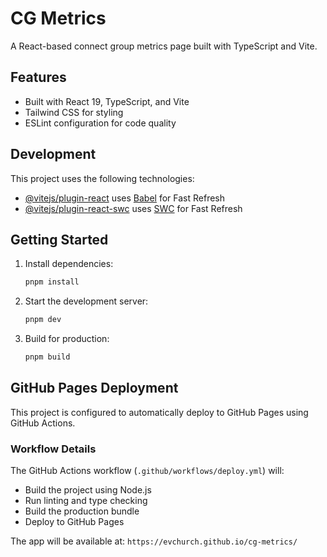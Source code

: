 # CG Metrics

A React-based connect group metrics page built with TypeScript and Vite.

## Features

- Built with React 19, TypeScript, and Vite
- Tailwind CSS for styling
- ESLint configuration for code quality

## Development

This project uses the following technologies:

- [@vitejs/plugin-react](https://github.com/vitejs/vite-plugin-react/blob/main/packages/plugin-react) uses [Babel](https://babeljs.io/) for Fast Refresh
- [@vitejs/plugin-react-swc](https://github.com/vitejs/vite-plugin-react/blob/main/packages/plugin-react-swc) uses [SWC](https://swc.rs/) for Fast Refresh

## Getting Started

1. Install dependencies:
   ```bash
   pnpm install
   ```

2. Start the development server:
   ```bash
   pnpm dev
   ```

3. Build for production:
   ```bash
   pnpm build
   ```

## GitHub Pages Deployment

This project is configured to automatically deploy to GitHub Pages using GitHub Actions.

### Workflow Details

The GitHub Actions workflow (`.github/workflows/deploy.yml`) will:
- Build the project using Node.js
- Run linting and type checking
- Build the production bundle
- Deploy to GitHub Pages

The app will be available at: `https://evchurch.github.io/cg-metrics/`
